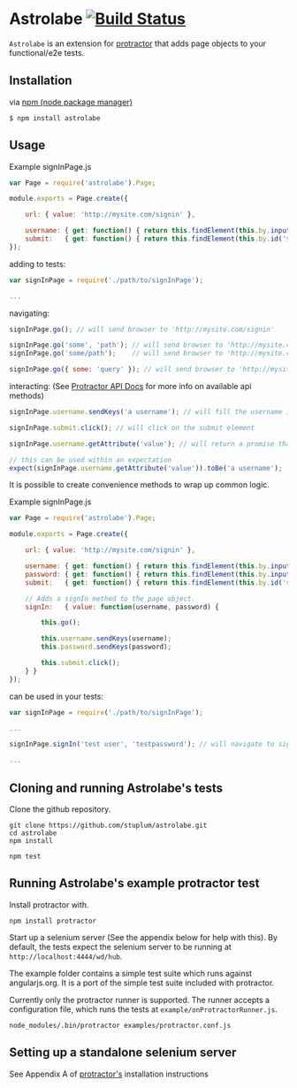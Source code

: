 Astrolabe [![Build Status](https://travis-ci.org/stuplum/astrolabe.png?branch=master)](https://travis-ci.org/stuplum/astrolabe)
=========

`Astrolabe` is an extension for [protractor](https://github.com/juliemr/protractor) that adds page objects to your functional/e2e tests.

Installation
------------

via [npm (node package manager)](http://github.com/isaacs/npm)

    $ npm install astrolabe


Usage
-----

Example signInPage.js

``` js
var Page = require('astrolabe').Page;

module.exports = Page.create({

    url: { value: 'http://mysite.com/signin' },

    username: { get: function() { return this.findElement(this.by.input('username')); } }, // finds an input element with the name 'username'
    submit:   { get: function() { return this.findElement(this.by.id('submit')); } }       // finds an element with the id 'submit'
});
```

adding to tests:

``` js
var signInPage = require('./path/to/signInPage');

...
```

navigating:

``` js
signInPage.go(); // will send browser to 'http://mysite.com/signin'

signInPage.go('some', 'path'); // will send browser to 'http://mysite.com/signin/some/path'
signInPage.go('some/path');    // will send browser to 'http://mysite.com/signin/some/path'

signInPage.go({ some: 'query' }); // will send browser to 'http://mysite.com/signin?some=query'
```

interacting: (See [Protractor API Docs](https://github.com/angular/protractor/blob/master/docs/api.md) for more info on available api methods)

``` js
signInPage.username.sendKeys('a username'); // will fill the username input with the text 'a username'

signInPage.submit.click(); // will click on the submit element
```

``` js
signInPage.username.getAttribute('value'); // will return a promise that is resolved with the value of the text field, in this case 'a username'

// this can be used within an expectation
expect(signInPage.username.getAttribute('value')).toBe('a username');
```

It is possible to create convenience methods to wrap up common logic.

Example signInPage.js

``` js
var Page = require('astrolabe').Page;

module.exports = Page.create({

    url: { value: 'http://mysite.com/signin' },

    username: { get: function() { return this.findElement(this.by.input('username')); } },
    password: { get: function() { return this.findElement(this.by.input('password')); } },
    submit:   { get: function() { return this.findElement(this.by.id('submit')); } },

    // Adds a signIn method to the page object.
    signIn:   { value: function(username, password) {

        this.go();

        this.username.sendKeys(username);
        this.password.sendKeys(password);

        this.submit.click();
    } }
});
```

can be used in your tests:

``` js
var signInPage = require('./path/to/signInPage');

...

signInPage.signIn('test user', 'testpassword'); // will navigate to sign in page, enter username and password then click submit.

...
```

Cloning and running Astrolabe's tests
-------------------------------------
Clone the github repository.

    git clone https://github.com/stuplum/astrolabe.git
    cd astrolabe
    npm install

    npm test


Running Astrolabe's example protractor test
-------------------------------------------

Install protractor with.

    npm install protractor

Start up a selenium server (See the appendix below for help with this). By default, the tests expect the selenium server to be running at `http://localhost:4444/wd/hub`.

The example folder contains a simple test suite which runs against angularjs.org. It is a port of the simple test suite included with protractor.

Currently only the protractor runner is supported. The runner accepts a configuration file, which runs the tests at `example/onProtractorRunner.js`.

    node_modules/.bin/protractor examples/protractor.conf.js


Setting up a standalone selenium server
---------------------------------------

See Appendix A of [protractor's](https://github.com/juliemr/protractor) installation instructions